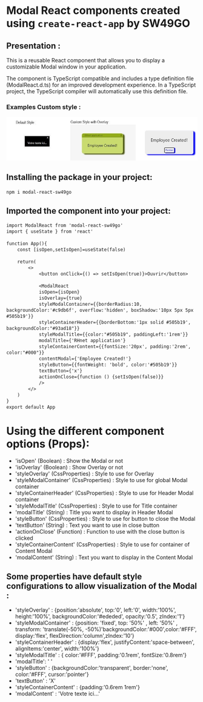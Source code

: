 # Modal React components created using `create-react-app` by SW49GO

## Presentation :
This is a reusable React component that allows you to display a customizable Modal window in your application.

The component is TypeScript compatible and includes a type definition file (ModalReact.d.ts) for an improved development experience. In a TypeScript project, the TypeScript compiler will automatically use this definition file.

### Examples Custom style :
<img src="https://raw.githubusercontent.com/SW49GO/React-modal/master/public/assets/image.jpg" alt="modal default"/>

## Installing the package in your project:
```bash
npm i modal-react-sw49go
```

## Imported the component into your project:
```
import ModalReact from 'modal-react-sw49go'
import { useState } from 'react'

function App(){
    const [isOpen,setIsOpen]=useState(false)
    
    return(
        <>
            <button onClick={() => setIsOpen(true)}>Ouvrir</button>

            <ModalReact 
            isOpen={isOpen}
            isOverlay={true}
            styleModalContainer={{borderRadius:10, backgroundColor:'#c9db6f', overflow:'hidden', boxShadow:'10px 5px 5px #505b19'}}
            styleContainerHeader={{borderBottom:'1px solid #505b19', backgroundColor:"#93ad18"}}
            styleModalTitle={{color:"#505b19", paddingLeft:'1rem'}}
            modalTitle={'RHnet application'}
            styleContainerContent={{fontSize:'20px', padding:'2rem', color:"#000"}}
            contentModal={'Employee Created!'}
            styleButton={{fontWeight: 'bold', color:'#505b19'}}
            textButton={'x'}
            actionOnClose={function () {setIsOpen(false)}}
            />
        </>
    )
}
export default App

```

# Using the different component options (Props):

- 'isOpen' (Boolean) : Show the Modal or not
- 'isOverlay'  (Boolean) : Show Overlay or not
- 'styleOverlay'  (CssProperties) : Style to use for Overlay
- 'styleModalContainer'  (CssProperties) : Style to use for global Modal container 
- 'styleContainerHeader'  (CssProperties) : Style to use for Header Modal container
- 'styleModalTitle' (CssProperties) : Style to use for Title container
- 'modalTitle'  (String) : Title you want to display in Header Modal
- 'styleButton'  (CssProperties) : Style to use for button to close the Modal
- 'textButton'  (String) : Text you want to use in close button
- 'actionOnClose'  (Function) : Function to use with the close button is clicked
- 'styleContainerContent'  (CssProperties) : Style to use for container of Content Modal
- 'modalContent'   (String) : Text you want to display in the Content Modal

## Some properties have default style configurations to allow visualization of the Modal :

- 'styleOverlay' : {position:'absolute', top:'0', left:'0', width:'100%', height:'100%', backgroundColor:'#ededed', opacity:'0.5', zIndex:'1'}
- 'styleModalContainer' : {position: 'fixed', top: '50%' , left: '50%' , transform: 'translate(-50%, -50%)'backgroundColor:'#000',color:'#FFF', display:'flex', flexDirection:'column',zIndex:'10'}
- 'styleContainerHeader' : {display:'flex', justifyContent:'space-between', alignItems:'center', width:'100%'}
- 'styleModalTitle' :  { color:'#FFF', padding:'0.1rem', fontSize:'0.8rem'}
- 'modalTitle': ' '
- 'styleButton' : {backgroundColor:'transparent', border:'none', color:'#FFF', cursor:'pointer'}
-  'textButton' : 'X'
- 'styleContainerContent' : {padding:'0.6rem 1rem'}
- 'modalContent' : 'Votre texte ici...'



